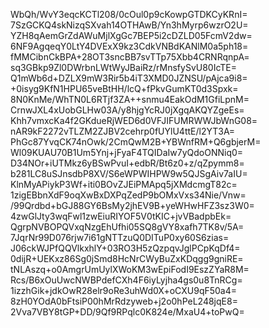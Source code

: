 WbQh/WvY3eqcKCTl208/0cOul0p9cKowpGTDKCyKRnI=
7SzGCKQ4skNizqSXvah14OTHAwB/Yn3hMyrp6wzrO2U=
YZH8qAemGrZdAWuMjlXgGc7BEP5i2cDZLD05FcmV2dw=
6NF9AgqeqY0LtY4DVExX9kz3CdkVNBdKANlM0a5ph18=
fMMCibnCkBPA+28OT3sncBB7svTTp75Xbb4CRNRqnpA=
sq3GBkp9Zl0DWrbnLWtWyJBaiRz/rMnsfySvU80IcTE=
Q1mWb6d+DZLX9mW3Rir5b4iT3XMD0JZNSU/pAjca9i8=
+0isyg9KfN1HPU65veBtHH/lcQ+fPkvGumKT0d3Spxk=
8N0KnMe/WhTN0L6RTjf3ZA++snmu4EakOdM1GfiLpnM=
CrnwJXL4xUobGLHw03A/y8hjgYcRJ0jXgqAKQYZgeEs=
Khh7vmxcKa4f2GKdueRjWED6d0VFJIFUMRWWJbWnG08=
nAR9kF2272vTLZM2ZJBV2cehrp0fUYlU4ttE/l2YT3A=
PhGc87YvqCK74nOwk/2CmQwM2B+YBWnfRM+Q6gbjerM=
Wl09KUAU70B1Um5Ynj+jFyaF4TQIDaIw7yQdoONNiq0=
D34NOr+iUTMkz6yBSwPvuI+edbR/Bt6z0+z/qZpymm8=
b281LC8uSJnsdbP8XV/S6eWPWIHPW9w5QJSgAiv7aIU=
KlnMyAPiykP3Wf+iti0BOvZJEiPMApq5jXMdcmgT82c=
1zigEBbnXdF9oqXwBxDXPqZedP9bOMxVxs34Nie/Vnw=
/99Qrdbd+bGJ88GY6BsMy2jhEV9B+yeWHwHFZ3sz3W0=
4zwGlJty3wqFwl1zwEiuRIYOF5V0tKIC+jvVBadpbEk=
QgrpNVBOPQVxqNzgEhUfhi05SQ8gVY8xafh7TK8v/5A=
7JqrNr99D076rjw7i61gNTTzuQ0DITuP0xy60S6zias=
J06ckWJPfQQVlkxhlY+03RO3H5zQzpqvJglPCpKqDf4=
0dijR+UEKxz86Sg0jSmd8HcNrCWyBuZxKDqgg9gniRE=
tNLAszq+o0AmgrUmUylXWoKM3wEpiFodI9EszZYaR8M=
Rcs/B6xOuUwcNWBPdefCXh4F6iyLyjha4gs0u8TnRCg=
1izzhGik+jdkOwR28elr9oRe3uhWd0X+oCXU9qF50a4=
8zH0YOdA0bFtsiP00hMrRdzyweb+j2o0hPeL248jqE8=
2Vva7VBY8tGP+DD/9Qf9RPqlc0K824e/MxaU4+toPwQ=
